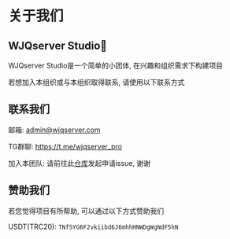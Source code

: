 # 关于我们
##  WJQserver Studio👋

WJQserver Studio是一个简单的小团体, 在兴趣和组织需求下构建项目

若想加入本组织或与本组织取得联系, 请使用以下联系方式

## 联系我们

邮箱: [admin@wjqserver.com](mailto:admin@wjqserver.com)

TG群聊: https://t.me/wjqserver_pro

加入本团队: 请前往此[仓库](https://github.com/WJQSERVER-STUDIO/.github)发起申请issue, 谢谢

## 赞助我们

若您觉得项目有所帮助, 可以通过以下方式赞助我们

USDT(TRC20): `TNfSYG6F2vkiibd6J6mhhHNWDgWgNdF5hN`